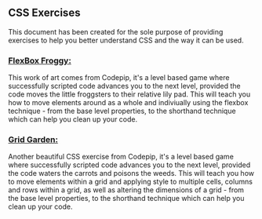 ## CSS Exercises
This document has been created for the sole purpose of providing exercises to help you better understand CSS and the way it can be used.

### [FlexBox Froggy:](http://flexboxfroggy.com/#gb)

This work of art comes from Codepip, it's a level based game where successfully scripted code advances you to the next level, provided the code moves the little froggsters to their relative lily pad.
This will teach you how to move elements around as a whole and indiviually using the flexbox technique - from the base level properties, to the shorthand technique which can help you clean up your code.

### [Grid Garden:](http://cssgridgarden.com/)

Another beautiful CSS exercise from Codepip, it's a level based game where successfully scripted code advances you to the next level, provided the code waters the carrots and poisons the weeds.
This will teach you how to move elements within a grid and applying style to multiple cells, columns and rows within a grid, as well as altering the dimensions of a grid - from the base level properties, to the shorthand technique which can help you clean up your code.
